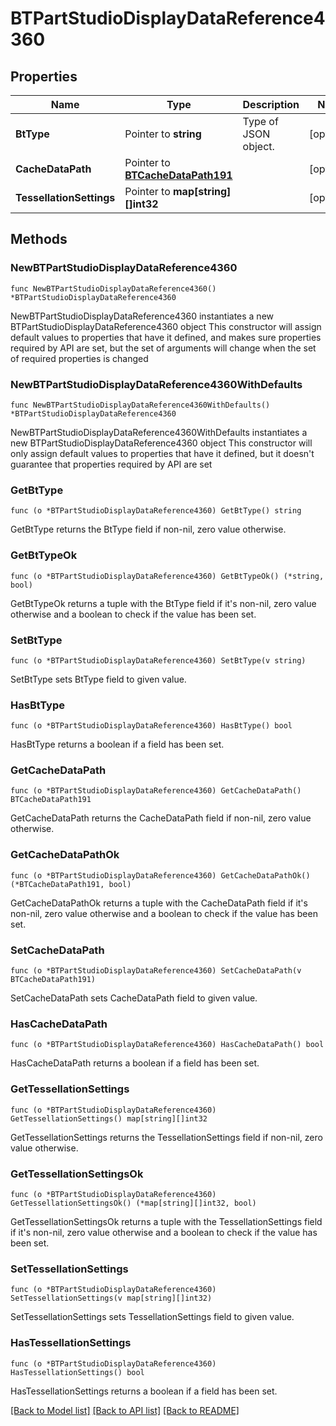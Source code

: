 # BTPartStudioDisplayDataReference4360

## Properties

Name | Type | Description | Notes
------------ | ------------- | ------------- | -------------
**BtType** | Pointer to **string** | Type of JSON object. | [optional] 
**CacheDataPath** | Pointer to [**BTCacheDataPath191**](BTCacheDataPath191.md) |  | [optional] 
**TessellationSettings** | Pointer to **map[string][]int32** |  | [optional] 

## Methods

### NewBTPartStudioDisplayDataReference4360

`func NewBTPartStudioDisplayDataReference4360() *BTPartStudioDisplayDataReference4360`

NewBTPartStudioDisplayDataReference4360 instantiates a new BTPartStudioDisplayDataReference4360 object
This constructor will assign default values to properties that have it defined,
and makes sure properties required by API are set, but the set of arguments
will change when the set of required properties is changed

### NewBTPartStudioDisplayDataReference4360WithDefaults

`func NewBTPartStudioDisplayDataReference4360WithDefaults() *BTPartStudioDisplayDataReference4360`

NewBTPartStudioDisplayDataReference4360WithDefaults instantiates a new BTPartStudioDisplayDataReference4360 object
This constructor will only assign default values to properties that have it defined,
but it doesn't guarantee that properties required by API are set

### GetBtType

`func (o *BTPartStudioDisplayDataReference4360) GetBtType() string`

GetBtType returns the BtType field if non-nil, zero value otherwise.

### GetBtTypeOk

`func (o *BTPartStudioDisplayDataReference4360) GetBtTypeOk() (*string, bool)`

GetBtTypeOk returns a tuple with the BtType field if it's non-nil, zero value otherwise
and a boolean to check if the value has been set.

### SetBtType

`func (o *BTPartStudioDisplayDataReference4360) SetBtType(v string)`

SetBtType sets BtType field to given value.

### HasBtType

`func (o *BTPartStudioDisplayDataReference4360) HasBtType() bool`

HasBtType returns a boolean if a field has been set.

### GetCacheDataPath

`func (o *BTPartStudioDisplayDataReference4360) GetCacheDataPath() BTCacheDataPath191`

GetCacheDataPath returns the CacheDataPath field if non-nil, zero value otherwise.

### GetCacheDataPathOk

`func (o *BTPartStudioDisplayDataReference4360) GetCacheDataPathOk() (*BTCacheDataPath191, bool)`

GetCacheDataPathOk returns a tuple with the CacheDataPath field if it's non-nil, zero value otherwise
and a boolean to check if the value has been set.

### SetCacheDataPath

`func (o *BTPartStudioDisplayDataReference4360) SetCacheDataPath(v BTCacheDataPath191)`

SetCacheDataPath sets CacheDataPath field to given value.

### HasCacheDataPath

`func (o *BTPartStudioDisplayDataReference4360) HasCacheDataPath() bool`

HasCacheDataPath returns a boolean if a field has been set.

### GetTessellationSettings

`func (o *BTPartStudioDisplayDataReference4360) GetTessellationSettings() map[string][]int32`

GetTessellationSettings returns the TessellationSettings field if non-nil, zero value otherwise.

### GetTessellationSettingsOk

`func (o *BTPartStudioDisplayDataReference4360) GetTessellationSettingsOk() (*map[string][]int32, bool)`

GetTessellationSettingsOk returns a tuple with the TessellationSettings field if it's non-nil, zero value otherwise
and a boolean to check if the value has been set.

### SetTessellationSettings

`func (o *BTPartStudioDisplayDataReference4360) SetTessellationSettings(v map[string][]int32)`

SetTessellationSettings sets TessellationSettings field to given value.

### HasTessellationSettings

`func (o *BTPartStudioDisplayDataReference4360) HasTessellationSettings() bool`

HasTessellationSettings returns a boolean if a field has been set.


[[Back to Model list]](../README.md#documentation-for-models) [[Back to API list]](../README.md#documentation-for-api-endpoints) [[Back to README]](../README.md)


